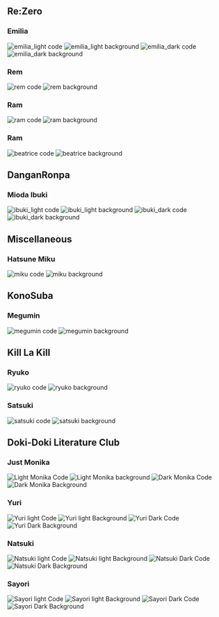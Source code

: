 Re:Zero
---

### Emilia
![emilia_light code](screenshots/rezero/emilia_light_code.png)
![emilia_light background](screenshots/rezero/emilia_light_wallpaper.png)
![emilia_dark code](screenshots/rezero/emilia_dark_code.png)
![emilia_dark background](screenshots/rezero/emilia_dark_wallpaper.png)

### Rem
![rem code](screenshots/rezero/rem_code.png)
![rem background](screenshots/rezero/rem_wallpaper.png)

### Ram
![ram code](screenshots/rezero/ram_code.png)
![ram background](screenshots/rezero/ram_wallpaper.png)

### Ram
![beatrice code](screenshots/rezero/beatrice_code.png)
![beatrice background](screenshots/rezero/beatrice_wallpaper.png)

DanganRonpa
---

### Mioda Ibuki
![ibuki_light code](screenshots/danganronpa/ibuki_light_code.png)
![ibuki_light background](screenshots/danganronpa/ibuki_light_wallpaper.png)
![ibuki_dark code](screenshots/danganronpa/ibuki_dark_code.png)
![ibuki_dark background](screenshots/danganronpa/ibuki_dark_wallpaper.png)

Miscellaneous
---

### Hatsune Miku
![miku code](screenshots/miscellaneous/miku_code.png)
![miku background](screenshots/miscellaneous/miku_wallpaper.png)

KonoSuba
---

### Megumin
![megumin code](screenshots/konosuba/megumin_code.png)
![megumin background](screenshots/konosuba/megumin_wallpaper.png)


Kill La Kill
---

### Ryuko
![ryuko code](screenshots/killlakill/ryuko_code.png)
![ryuko background](screenshots/killlakill/ryuko_wallpaper.png)

### Satsuki
![satsuki code](screenshots/killlakill/satsuki_code.png)
![satsuki background](screenshots/killlakill/satsuki_wallpaper.png)

Doki-Doki Literature Club
---

### Just Monika

![Light Monika Code](screenshots/literature/monika_light_code.png)
![Light Monika background](screenshots/literature/monika_light_wallpaper.png)
![Dark Monika Code](screenshots/literature/monika_dark_code.png)
![Dark Monika Background](screenshots/literature/monika_dark_wallpaper.png)

### Yuri

![Yuri light Code](screenshots/literature/yuri_light_code.png)
![Yuri light Background](screenshots/literature/yuri_light_wallpaper.png)
![Yuri Dark Code](screenshots/literature/yuri_dark_code.png)
![Yuri Dark Background](screenshots/literature/yuri_dark_wallpaper.png)

### Natsuki

![Natsuki light Code](screenshots/literature/natsuki_light_code.png)
![Natsuki light Background](screenshots/literature/natsuki_light_wallpaper.png)
![Natsuki Dark Code](screenshots/literature/natsuki_dark_code.png)
![Natsuki Dark Background](screenshots/literature/natsuki_dark_wallpaper.png)

### Sayori

![Sayori light Code](screenshots/literature/sayori_light_code.png)
![Sayori light Background](screenshots/literature/sayori_light_wallpaper.png)
![Sayori Dark Code](screenshots/literature/sayori_dark_code.png)
![Sayori Dark Background](screenshots/literature/sayori_dark_wallpaper.png)
